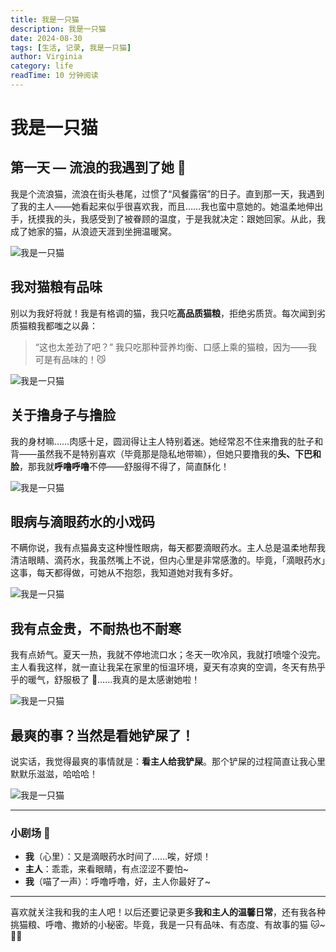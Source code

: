 ```yaml
---
title: 我是一只猫
description: 我是一只猫
date: 2024-08-30
tags: [生活, 记录, 我是一只猫]
author: Virginia
category: life
readTime: 10 分钟阅读
---
```


# 我是一只猫

## 第一天 — 流浪的我遇到了她 🐾

我是个流浪猫，流浪在街头巷尾，过惯了“风餐露宿”的日子。直到那一天，我遇到了我的主人——她看起来似乎很喜欢我，而且……我也蛮中意她的。她温柔地伸出手，抚摸我的头，我感受到了被眷顾的温度，于是我就决定：跟她回家。从此，我成了她家的猫，从浪迹天涯到坐拥温暖窝。

<!-- 插入/images/life/records/mimi1.jpg -->
<img src="/images/life/records/mimi1.jpg" alt="我是一只猫" class="doc-image">

## 我对猫粮有品味

别以为我好将就！我是有格调的猫，我只吃**高品质猫粮**，拒绝劣质货。每次闻到劣质猫粮我都嗤之以鼻：

> “这也太差劲了吧？”
> 我只吃那种营养均衡、口感上乘的猫粮，因为——我可是有品味的！😼

<!-- 插入/images/life/records/mimi2.jpg -->
<img src="/images/life/records/mimi2.jpg" alt="我是一只猫" class="doc-image">

## 关于撸身子与撸脸

我的身材嘛……肉感十足，圆润得让主人特别着迷。她经常忍不住来撸我的肚子和背——虽然我不是特别喜欢（毕竟那是隐私地带嘛），但她只要撸我的**头、下巴和脸**，那我就**呼噜呼噜**不停——舒服得不得了，简直酥化！

<!-- 插入/images/life/records/mimi3.jpg -->
<img src="/images/life/records/mimi3.jpg" alt="我是一只猫" class="doc-image">

## 眼病与滴眼药水的小戏码

不瞒你说，我有点猫鼻支这种慢性眼病，每天都要滴眼药水。主人总是温柔地帮我清洁眼睛、滴药水，我虽然嘴上不说，但内心里是非常感激的。毕竟，「滴眼药水」这事，每天都得做，可她从不抱怨，我知道她对我有多好。

<!-- 插入/images/life/records/mimi4.jpg -->
<img src="/images/life/records/mimi4.jpg" alt="我是一只猫" class="doc-image">

## 我有点金贵，不耐热也不耐寒

我有点娇气。夏天一热，我就不停地流口水；冬天一吹冷风，我就打喷嚏个没完。主人看我这样，就一直让我呆在家里的恒温环境，夏天有凉爽的空调，冬天有热乎乎的暖气，舒服极了 💆‍……我真的是太感谢她啦！

<!-- 插入/images/life/records/mimi5.jpg -->
<img src="/images/life/records/mimi5.jpg" alt="我是一只猫" class="doc-image">

## 最爽的事？当然是看她铲屎了！

说实话，我觉得最爽的事情就是：**看主人给我铲屎**。那个铲屎的过程简直让我心里默默乐滋滋，哈哈哈！

<!-- 插入/images/life/records/mimi6.jpg -->
<img src="/images/life/records/chanshi.png" alt="我是一只猫" class="doc-image">

---

### 小剧场 🌟

- **我**（心里）：又是滴眼药水时间了……唉，好烦！
- **主人**：乖乖，来看眼睛，有点涩涩不要怕\~
- **我**（喵了一声）：呼噜呼噜，好，主人你最好了\~

---

喜欢就关注我和我的主人吧！以后还要记录更多**我和主人的温馨日常**，还有我各种挑猫粮、呼噜、撒娇的小秘密。毕竟，我是一只有品味、有态度、有故事的猫 🐱~🐾🐾
